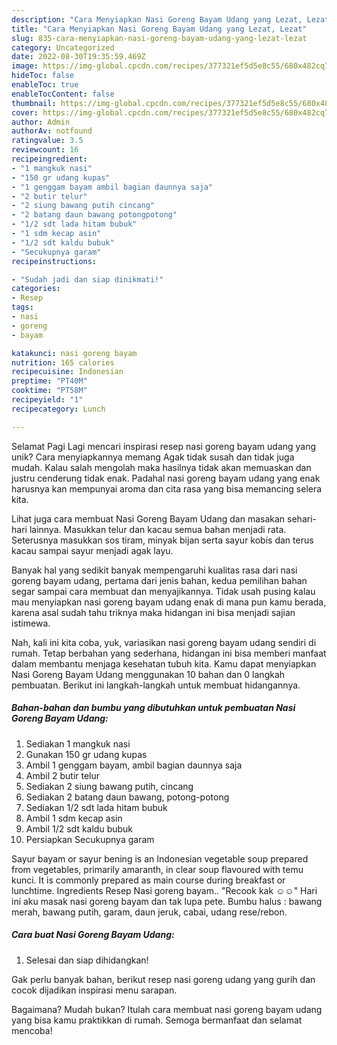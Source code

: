 ```yaml
---
description: "Cara Menyiapkan Nasi Goreng Bayam Udang yang Lezat, Lezat"
title: "Cara Menyiapkan Nasi Goreng Bayam Udang yang Lezat, Lezat"
slug: 835-cara-menyiapkan-nasi-goreng-bayam-udang-yang-lezat-lezat
category: Uncategorized
date: 2022-08-30T19:35:59.469Z
image: https://img-global.cpcdn.com/recipes/377321ef5d5e8c55/680x482cq70/nasi-goreng-bayam-udang-foto-resep-utama.jpg
hideToc: false
enableToc: true
enableTocContent: false
thumbnail: https://img-global.cpcdn.com/recipes/377321ef5d5e8c55/680x482cq70/nasi-goreng-bayam-udang-foto-resep-utama.jpg
cover: https://img-global.cpcdn.com/recipes/377321ef5d5e8c55/680x482cq70/nasi-goreng-bayam-udang-foto-resep-utama.jpg
author: Admin
authorAv: notfound
ratingvalue: 3.5
reviewcount: 16
recipeingredient:
- "1 mangkuk nasi"
- "150 gr udang kupas"
- "1 genggam bayam ambil bagian daunnya saja"
- "2 butir telur"
- "2 siung bawang putih cincang"
- "2 batang daun bawang potongpotong"
- "1/2 sdt lada hitam bubuk"
- "1 sdm kecap asin"
- "1/2 sdt kaldu bubuk"
- "Secukupnya garam"
recipeinstructions:

- "Sudah jadi dan siap dinikmati!"
categories:
- Resep
tags:
- nasi
- goreng
- bayam

katakunci: nasi goreng bayam 
nutrition: 165 calories
recipecuisine: Indonesian
preptime: "PT40M"
cooktime: "PT58M"
recipeyield: "1"
recipecategory: Lunch

---
```



Selamat Pagi Lagi mencari inspirasi resep nasi goreng bayam udang yang unik? Cara menyiapkannya memang Agak tidak susah dan tidak juga mudah. Kalau salah mengolah maka hasilnya tidak akan memuaskan dan justru cenderung tidak enak. Padahal nasi goreng bayam udang yang enak harusnya kan mempunyai aroma dan cita rasa yang bisa memancing selera kita.


Lihat juga cara membuat Nasi Goreng Bayam Udang dan masakan sehari-hari lainnya. Masukkan telur dan kacau semua bahan menjadi rata. Seterusnya masukkan sos tiram, minyak bijan serta sayur kobis dan terus kacau sampai sayur menjadi agak layu.

Banyak hal yang sedikit banyak mempengaruhi kualitas rasa dari nasi goreng bayam udang, pertama dari jenis bahan, kedua pemilihan bahan segar sampai cara membuat dan menyajikannya. Tidak usah pusing kalau mau menyiapkan nasi goreng bayam udang enak di mana pun kamu berada, karena asal sudah tahu triknya maka hidangan ini bisa menjadi sajian istimewa.


Nah, kali ini kita coba, yuk, variasikan nasi goreng bayam udang sendiri di rumah. Tetap berbahan yang sederhana, hidangan ini bisa memberi manfaat dalam membantu menjaga kesehatan tubuh kita. Kamu dapat menyiapkan Nasi Goreng Bayam Udang menggunakan 10 bahan dan 0 langkah pembuatan. Berikut ini langkah-langkah untuk membuat hidangannya.

<!--inarticleads1-->

##### Bahan-bahan dan bumbu yang dibutuhkan untuk pembuatan Nasi Goreng Bayam Udang:

1. Sediakan 1 mangkuk nasi
1. Gunakan 150 gr udang kupas
1. Ambil 1 genggam bayam, ambil bagian daunnya saja
1. Ambil 2 butir telur
1. Sediakan 2 siung bawang putih, cincang
1. Sediakan 2 batang daun bawang, potong-potong
1. Sediakan 1/2 sdt lada hitam bubuk
1. Ambil 1 sdm kecap asin
1. Ambil 1/2 sdt kaldu bubuk
1. Persiapkan Secukupnya garam


Sayur bayam or sayur bening is an Indonesian vegetable soup prepared from vegetables, primarily amaranth, in clear soup flavoured with temu kunci. It is commonly prepared as main course during breakfast or lunchtime. Ingredients Resep Nasi goreng bayam.. &#34;Recook kak ☺️☺️&#34; Hari ini aku masak nasi goreng bayam dan tak lupa pete. Bumbu halus : bawang merah, bawang putih, garam, daun jeruk, cabai, udang rese/rebon. 

<!--inarticleads2-->

##### Cara buat Nasi Goreng Bayam Udang:


1. Selesai dan siap dihidangkan!

Gak perlu banyak bahan, berikut resep nasi goreng udang yang gurih dan cocok dijadikan inspirasi menu sarapan. 

Bagaimana? Mudah bukan? Itulah cara membuat nasi goreng bayam udang yang bisa kamu praktikkan di rumah. Semoga bermanfaat dan selamat mencoba!
